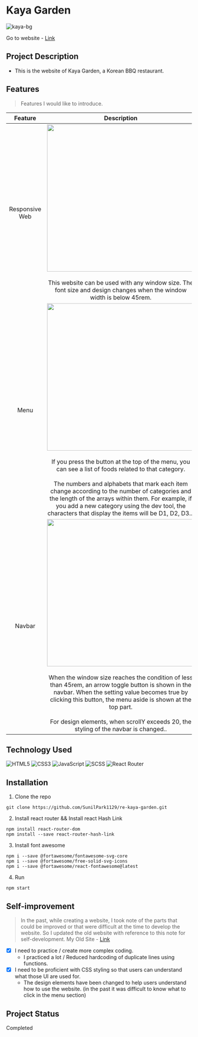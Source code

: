 # Kaya Garden
![kaya-bg](https://user-images.githubusercontent.com/106734133/197693800-0295761a-3cb9-49f1-b4bb-d1f603934db7.jpg)

Go to website - [Link](https://sunilpark1129.github.io/re-kaya-garden/)

## Project Description

- This is the website of Kaya Garden, a Korean BBQ restaurant.

## Features
> Features I would like to introduce.

|Feature|Description|
|:--:|:--:|
|Responsive Web|<img src="https://user-images.githubusercontent.com/106734133/197693638-40946948-36e7-4d4d-8830-7211d17366fe.jpg" width="400"><br><br>This website can be used with any window size. The font size and design changes when the window width is below 45rem.|
|Menu|<img src="https://user-images.githubusercontent.com/106734133/197693695-53b51a8e-7d4a-48de-81fd-84c98bc85405.jpg" height="400"><br><br>If you press the button at the top of the menu, you can see a list of foods related to that category.<br><br>The numbers and alphabets that mark each item change according to the number of categories and the length of the arrays within them. For example, if you add a new category using the dev tool, the characters that display the items will be D1, D2, D3...|
|Navbar|<img src="https://user-images.githubusercontent.com/106734133/197693734-756ecd6c-84b8-44e5-8180-3ca60476d046.jpg" height="400"><br><br>When the window size reaches the condition of less than 45rem, an arrow toggle button is shown in the navbar. When the setting value becomes true by clicking this button, the menu aside is shown at the top part.<br><br>For design elements, when scrollY exceeds 20, the styling of the navbar is changed..|

## Technology Used

![HTML5](https://img.shields.io/badge/html5-%23E34F26.svg?style=for-the-badge&logo=html5&logoColor=white) ![CSS3](https://img.shields.io/badge/css3-%231572B6.svg?style=for-the-badge&logo=css3&logoColor=white) ![JavaScript](https://img.shields.io/badge/javascript-%23323330.svg?style=for-the-badge&logo=javascript&logoColor=%23F7DF1E) ![SCSS](https://img.shields.io/badge/SASS-hotpink.svg?style=for-the-badge&logo=SASS&logoColor=white) ![React Router](https://img.shields.io/badge/React_Router-CA4245?style=for-the-badge&logo=react-router&logoColor=white)


## Installation
1. Clone the repo
```
git clone https://github.com/SunilPark1129/re-kaya-garden.git
```
2. Install react router && Install react Hash Link
```
npm install react-router-dom
npm install --save react-router-hash-link
```
3. Install font awesome
```
npm i --save @fortawesome/fontawesome-svg-core
npm i --save @fortawesome/free-solid-svg-icons
npm i --save @fortawesome/react-fontawesome@latest
```
4. Run
```
npm start
```

## Self-improvement
> In the past, while creating a website, I took note of the parts that could be improved or that were difficult at the time to develop the website.
So I updated the old website with reference to this note for self-development. My Old Site - [Link](https://github.com/SunilPark1129/kaya-garden)

- [x] I need to practice / create more complex coding.
  - I practiced a lot / Reduced hardcoding of duplicate lines using functions.
- [x] I need to be proficient with CSS styling so that users can understand what those UI are used for.
  - The design elements have been changed to help users understand how to use the website. (in the past it was difficult to know what to click in the menu section)

## Project Status
Completed
